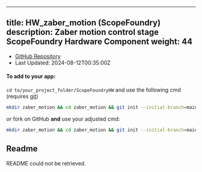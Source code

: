 
---
title: HW_zaber_motion (ScopeFoundry)
description: Zaber motion control stage ScopeFoundry Hardware Component
weight: 44
---
- [GitHub Repository](https://github.com/ScopeFoundry/HW_zaber_motion)
- Last Updated: 2024-08-12T00:35:00Z


#### To add to your app:

`cd to/your_project_folder/ScopeFoundryHW` and use the following cmd (requires [git](/docs/100_development/20_git/))

```bash
mkdir zaber_motion && cd zaber_motion && git init --initial-branch=main && git remote add upstream_ScopeFoundry https://github.com/ScopeFoundry/HW_zaber_motion && git pull upstream_ScopeFoundry main && cd ..
```

*or* fork on GitHub **and** use your adjusted cmd:

```bash
mkdir zaber_motion && cd zaber_motion && git init --initial-branch=main && git remote add origin https://github.com/YOUR_GH_ACC/HW_zaber_motion && git pull origin main && cd ..
```

## Readme
README could not be retrieved.
